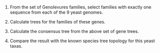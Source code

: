 1. From the set of Genolevures families, select families with exactly one sequence from each of the 9 yeast genomes.

2. Calculate trees for the families of these genes.

3. Calculate the consensus tree from the above set of gene trees.

4. Compare the result with the known species tree topology for this yeast taxas.
